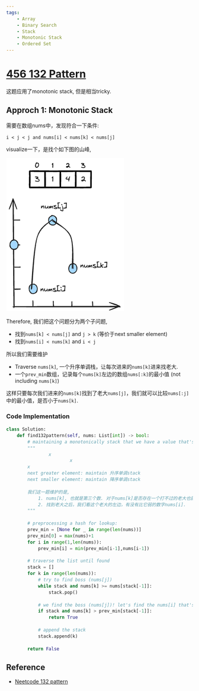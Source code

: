 ```yaml
---
tags:
    - Array
    - Binary Search
    - Stack
    - Monotonic Stack
    - Ordered Set
---
```


# [456 132 Pattern](https://leetcode.com/problems/132-pattern/description/)

这题应用了monotonic stack, 但是相当tricky. 

## Approch 1: Monotonic Stack

需要在数组nums中，发现符合一下条件:
```
i < j < j and nums[i] < nums[k] < nums[j]
```

visualize一下，是找个如下图的山峰,

![](./assets/1.excalidraw.png)

Therefore, 我们把这个问题分为两个子问题,

- 找到`nums[k] < nums[j]` and `j > k` (等价于next smaller element)
- 找到`nums[i] < nums[k]` and `i < j`


所以我们需要维护

- Traverse `nums[k]`, 一个升序单调栈，让每次进来的`nums[k]`进来找老大.
- 一个`prev_min`数组，记录每个`nums[k]`左边的数组`nums[:k]`的最小值 (not including `nums[k]`)

这样只要每次我们进来的`nums[k]`找到了老大`nums[j]`，我们就可以比较`nums[:j]`中的最小值，是否小于`nums[k]`.


### Code Implementation

```python
class Solution:
    def find132pattern(self, nums: List[int]) -> bool:
        # maintaining a monotonically stack that we have a value that's smaller than it
        """
                x
                        x
        x
        next greater element: maintain 升序单调stack
        next smaller element: maintain 降序单调stack
        
        我们这一题维护的是, 
            1. nums[k], 也就是第三个数. 对于nums[k]是否存在一个打不过的老大也就是stack中还有新来的nums[k]打不过的数. 这个老大也就是nums[j]
            2. 找到老大之后，我们看这个老大的左边，有没有比它弱的数字nums[i].
        """

        # preprocessing a hash for lookup: 
        prev_min = [None for _ in range(len(nums))]
        prev_min[0] = max(nums)+1
        for i in range(1,len(nums)):
            prev_min[i] = min(prev_min[i-1],nums[i-1])

        # traverse the list until found
        stack = []
        for k in range(len(nums)):
            # try to find boss (nums[j])
            while stack and nums[k] >= nums[stack[-1]]:
                stack.pop()
            
            # we find the boss (nums[j])! let's find the nums[i] that's the weakest
            if stack and nums[k] > prev_min[stack[-1]]:
                return True
                
            # append the stack
            stack.append(k)

        return False
```

## Reference

- [Neetcode 132 pattern](https://www.youtube.com/watch?v=q5ANAl8Z458&ab_channel=NeetCode)
